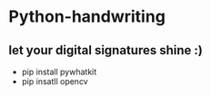 # Python-handwriting
##  let your digital signatures shine :)
- pip install pywhatkit
- pip insatll opencv
